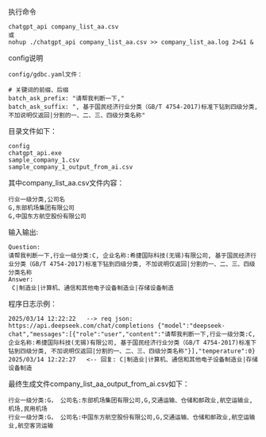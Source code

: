 
执行命令
```
chatgpt_api company_list_aa.csv 
或
nohup ./chatgpt_api company_list_aa.csv >> company_list_aa.log 2>&1 &
```

config说明

```
config/gdbc.yaml文件：

# 关键词的前缀、后缀
batch_ask_prefix: "请帮我判断一下,"
batch_ask_suffix: ", 基于国民经济行业分类（GB/T 4754-2017)标准下钻到四级分类, 不加说明仅返回|分割的一、二、三、四级分类名称"

```

目录文件如下：

```
config
chatgpt_api.exe
sample_company_1.csv
sample_company_1_output_from_ai.csv
```

其中company_list_aa.csv文件内容：
```
行业一级分类,公司名
G,东部机场集团有限公司
G,中国东方航空股份有限公司
```

输入输出:

```
Question:
请帮我判断一下,行业一级分类:C, 企业名称:希捷国际科技(无锡)有限公司, 基于国民经济行业分类（GB/T 4754-2017)标准下钻到四级分类, 不加说明仅返回|分割的一、二、三、四级分类名称
Answer:
 C|制造业|计算机、通信和其他电子设备制造业|存储设备制造
```

程序日志示例：

```
2025/03/14 12:22:22   --> req json: https://api.deepseek.com/chat/completions {"model":"deepseek-chat","messages":[{"role":"user","content":"请帮我判断一下,行业一级分类:C, 企业名称:希捷国际科技(无锡)有限公司, 基于国民经济行业分类（GB/T 4754-2017)标准下钻到四级分类, 不加说明仅返回|分割的一、二、三、四级分类名称"}],"temperature":0}
2025/03/14 12:22:27   <-- 回复: C|制造业|计算机、通信和其他电子设备制造业|存储设备制造

```

最终生成文件company_list_aa_output_from_ai.csv如下：

```
行业一级分类:G， 公司名:东部机场集团有限公司,G,交通运输、仓储和邮政业,航空运输业,机场,民用机场
行业一级分类:G， 公司名:中国东方航空股份有限公司,G,交通运输、仓储和邮政业,航空运输业,航空客货运输
```
